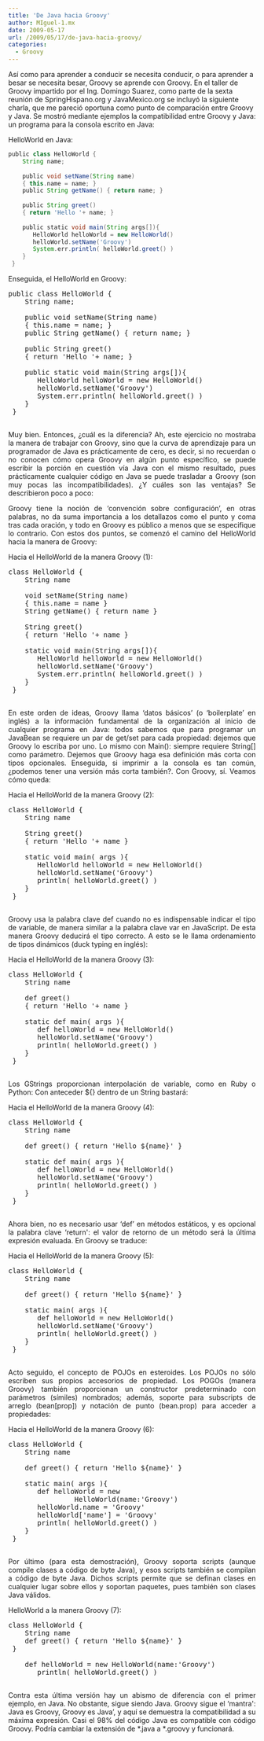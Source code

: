 ---title: 'De Java hacia Groovy'author: MIguel-1.mxdate: 2009-05-17url: /2009/05/17/de-java-hacia-groovy/categories:  - Groovy---<!--originalDate: 2009-06-19-->  As&iacute; como para aprender a conducir se necesita conducir, o para aprender a besar se necesita besar, Groovy se aprende con Groovy. En el taller de Groovy impartido por el Ing. Domingo Suarez, como parte de la sexta reuni&oacute;n de SpringHispano.org y JavaMexico.org se incluy&oacute; la siguiente charla, que me pareci&oacute; oportuna como punto de comparaci&oacute;n entre Groovy y Java. Se mostr&oacute; mediante ejemplos la compatibilidad entre Groovy y Java: un programa para la consola escrito en Java:  HelloWorld en Java:```groovypublic class HelloWorld {    String name;     public void setName(String name)    { this.name = name; }    public String getName() { return name; }     public String greet()    { return 'Hello '+ name; }     public static void main(String args[]){       HelloWorld helloWorld = new HelloWorld()       helloWorld.setName('Groovy')       System.err.println( helloWorld.greet() )    } } ```<p align='justify'>  Enseguida, el HelloWorld en Groovy:</p><pre class='brush:groovy'>public class HelloWorld {    String name;     public void setName(String name)    { this.name = name; }    public String getName() { return name; }     public String greet()    { return 'Hello '+ name; }     public static void main(String args[]){       HelloWorld helloWorld = new HelloWorld()       helloWorld.setName('Groovy')       System.err.println( helloWorld.greet() )    } } </pre><p align='justify'>  Muy bien. Entonces, &iquest;cu&aacute;l es la diferencia? Ah, este ejercicio no mostraba la manera de trabajar con Groovy, sino que la curva de aprendizaje para un programador de Java es pr&aacute;cticamente de cero, es decir, si no recuerdan o no conocen c&oacute;mo opera Groovy en alg&uacute;n punto espec&iacute;fico, se puede escribir la porci&oacute;n en cuesti&oacute;n v&iacute;a Java con el mismo resultado, pues pr&aacute;cticamente cualquier c&oacute;digo en Java se puede trasladar a Groovy (son muy pocas las incompatibilidades). &iquest;Y cu&aacute;les son las ventajas? Se describieron poco a poco:</p><p align='justify'>  Groovy tiene la noci&oacute;n de &#8216;convenci&oacute;n sobre configuraci&oacute;n&#8217;, en otras palabras, no da suma importancia a los detallazos como el punto y coma tras cada oraci&oacute;n, y todo en Groovy es p&uacute;blico a menos que se especifique lo contrario. Con estos dos puntos, se comenz&oacute; el camino del HelloWorld hacia la manera de Groovy:</p><p align='justify'>  Hacia el HelloWorld de la manera Groovy (1):</p><pre class='brush:groovy'>class HelloWorld {    String name     void setName(String name)    { this.name = name }    String getName() { return name }     String greet()    { return 'Hello '+ name }     static void main(String args[]){       HelloWorld helloWorld = new HelloWorld()       helloWorld.setName('Groovy')       System.err.println( helloWorld.greet() )    } } </pre><p align='justify'>  En este orden de ideas, Groovy llama &#8216;datos b&aacute;sicos&#8217; (o &#8216;boilerplate&#8217; en ingl&eacute;s) a la informaci&oacute;n fundamental de la organizaci&oacute;n al inicio de cualquier programa en Java: todos sabemos que para programar un JavaBean se requiere un par de get/set para cada propiedad: dejemos que Groovy lo escriba por uno. Lo mismo con Main(): siempre requiere String[] como par&aacute;metro. Dejemos que Groovy haga esa definici&oacute;n m&aacute;s corta con tipos opcionales. Enseguida, si imprimir a la consola es tan com&uacute;n, &iquest;podemos tener una versi&oacute;n m&aacute;s corta tambi&eacute;n?. Con Groovy, s&iacute;. Veamos c&oacute;mo queda:</p><p align='justify'>  Hacia el HelloWorld de la manera Groovy (2):</p><pre class='brush:groovy'>class HelloWorld {    String name     String greet()    { return 'Hello '+ name }     static void main( args ){       HelloWorld helloWorld = new HelloWorld()       helloWorld.setName('Groovy')       println( helloWorld.greet() )    } } </pre><p align='justify'>  Groovy usa la palabra clave def cuando no es indispensable indicar el tipo de variable, de manera similar a la palabra clave var en JavaScript. De esta manera Groovy deducir&aacute; el tipo correcto. A esto se le llama ordenamiento de tipos din&aacute;micos (duck typing en ingl&eacute;s):</p><p align='justify'>  Hacia el HelloWorld de la manera Groovy (3):</p><pre class='brush:groovy'>class HelloWorld {    String name     def greet()    { return 'Hello '+ name }     static def main( args ){       def helloWorld = new HelloWorld()       helloWorld.setName('Groovy')       println( helloWorld.greet() )    } } </pre><p align='justify'>  Los GStrings proporcionan interpolaci&oacute;n de variable, como en Ruby o Python: Con anteceder ${} dentro de un String bastar&aacute;:</p><p align='justify'>  Hacia el HelloWorld de la manera Groovy (4):</p><pre class='brush:groovy'>class HelloWorld {    String name     def greet() { return 'Hello ${name}' }     static def main( args ){       def helloWorld = new HelloWorld()       helloWorld.setName('Groovy')       println( helloWorld.greet() )    } } </pre><p align='justify'>  Ahora bien, no es necesario usar &#8216;def&#8217; en m&eacute;todos est&aacute;ticos, y es opcional la palabra clave &#8216;return': el valor de retorno de un m&eacute;todo ser&aacute; la &uacute;ltima expresi&oacute;n evaluada. En Groovy se traduce:</p><p align='justify'>  Hacia el HelloWorld de la manera Groovy (5):</p><pre class='brush:groovy'>class HelloWorld {    String name     def greet() { return 'Hello ${name}' }     static main( args ){       def helloWorld = new HelloWorld()       helloWorld.setName('Groovy')       println( helloWorld.greet() )    } } </pre><p align='justify'>  Acto seguido, el concepto de POJOs en esteroides. Los POJOs no s&oacute;lo escriben sus propios accesorios de propiedad. Los POGOs (manera Groovy) tambi&eacute;n proporcionan un constructor predeterminado con par&aacute;metros (s&iacute;miles) nombrados; adem&aacute;s, soporte para subscripts de arreglo (bean[prop]) y notaci&oacute;n de punto (bean.prop) para acceder a propiedades:</p><p align='justify'>  Hacia el HelloWorld de la manera Groovy (6):</p><pre class='brush:groovy'>class HelloWorld {    String name     def greet() { return 'Hello ${name}' }     static main( args ){       def helloWorld = new                HelloWorld(name:'Groovy')       helloWorld.name = 'Groovy'       helloWorld['name'] = 'Groovy'       println( helloWorld.greet() )    } } </pre><p align='justify'>  Por &uacute;ltimo (para esta demostraci&oacute;n), Groovy soporta scripts (aunque compile clases a c&oacute;digo de byte Java), y esos scripts tambi&eacute;n se compilan a c&oacute;digo de byte Java. Dichos scripts permite que se definan clases en cualquier lugar sobre ellos y soportan paquetes, pues tambi&eacute;n son clases Java v&aacute;lidos.</p><p align='justify'>  HelloWorld a la manera Groovy (7):</p><pre class='brush:groovy'>class HelloWorld {    String name    def greet() { return 'Hello ${name}' } }     def helloWorld = new HelloWorld(name:'Groovy')       println( helloWorld.greet() ) </pre><p align='justify'>  Contra esta &uacute;ltima versi&oacute;n hay un abismo de diferencia con el primer ejemplo, en Java. No obstante, sigue siendo Java. Groovy sigue el &#8216;mantra': Java es Groovy, Groovy es Java&#8217;, y aqu&iacute; se demuestra la compatibilidad a su m&aacute;xima expresi&oacute;n. Casi el 98% del c&oacute;digo Java es compatible con c&oacute;digo Groovy. Podr&iacute;a cambiar la extensi&oacute;n de *.java a *.groovy y funcionar&aacute;.</p>